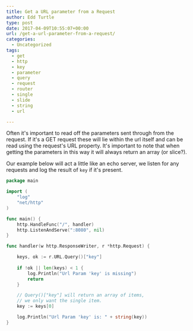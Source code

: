 ```yaml
---
title: Get a URL parameter from a Request
author: Edd Turtle
type: post
date: 2017-04-09T10:55:07+00:00
url: /get-a-url-parameter-from-a-request/
categories:
  - Uncategorized
tags:
  - get
  - http
  - key
  - parameter
  - query
  - request
  - router
  - single
  - slide
  - string
  - url

---
```

Often it's important to read off the parameters sent through from the request. If it's a GET request these will lie within the url itself and can be read using the request's URL property. It's important to note that when getting the parameters in this way it will always return an array (or slice?).

Our example below will act a little like an echo server, we listen for any requests and log the result of `key` if it's present.

```go
package main

import (
    "log"
    "net/http"
)

func main() {
    http.HandleFunc("/", handler)
    http.ListenAndServe(":8080", nil)
}

func handler(w http.ResponseWriter, r *http.Request) {

    keys, ok := r.URL.Query()["key"]
    
    if !ok || len(keys) < 1 {
        log.Println("Url Param 'key' is missing")
        return
    }

    // Query()["key"] will return an array of items, 
    // we only want the single item.
    key := keys[0]

    log.Println("Url Param 'key' is: " + string(key))
}
```